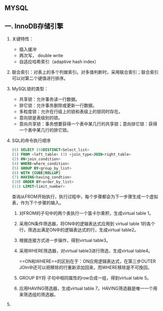 ## MYSQL



## 一. InnoDB存储引擎

1. 关键特性：

   - 插入缓冲
   - 两次写， double write
   - 自适应哈希索引（adaptive hash index）

   

2. 联合索引：对表上的多个列做索引。对多值判断时，采用联合索引；联合索引可以对第二个键值进行排序。

   

3. MySQL锁的类型：

   - 共享锁：允许事务读一行数据。
   - 排它锁：允许事务删除或更新一行数据。
   - 多粒度锁：允许在行级上的锁和表级上的锁同时存在。
   - 意向锁是表级别的锁。
   - 意向共享锁：事务想要获得一个表中某几行的共享锁；意向排它锁：获得一个表中某几行的排它锁。

   

4. SQL的命令执行顺序

   ```sql
   (8) SELECT (9)DISTINCT<Select_list>
   (1) FROM <left_table> (3) <join_type>JOIN<right_table>
   (2) ON<join_condition>
   (4) WHERE<where_condition>
   (5) GROUP BY<group_by_list>
   (6) WITH {CUBE|ROLLUP}
   (7) HAVING<having_condtion>
   (10) ORDER BY<order_by_list>
   (11) LIMIT<limit_number>
   ```

   查询从FROM开始执行，执行过程中，每个步骤都会为下一步骤生成一个虚拟表，作为下个步骤的输入。

   1. 对FROM的子句中的两个表执行一个笛卡尔乘积，生成virtual table 1。

   2. 采用ON条件筛选器，将ON中的逻辑表达式应用到 virtual table 1的各个行，筛选出满足ON中的逻辑表达式的行，生成virtual table2。

   3. 根据连接方式进一步操作，得到virtual table3。

      

   4. 采用WHERE筛选器，对virtual table3进行筛选，生成virtual table4。

      ==ON和WHERE==的区别在于：ON应用逻辑表达式，在第三步OUTER JOIn中还可以把移除的行重新添加回来，而WHERE移除是不可挽回。

      

   5. GROUP BY将 子句中相同属性的row合成一组，得到virtual table 5。

   6. 应用HAVING筛选器，生成virtual table 7。HAVING筛选器是唯一一个用来筛选组的筛选器。

   

   

5. 